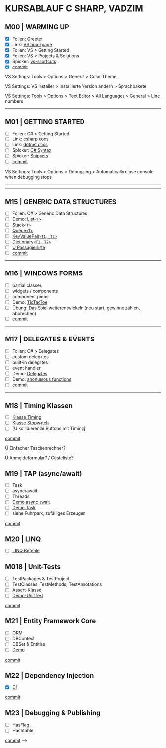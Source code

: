 # KURSABLAUF C SHARP, VADZIM

## M00 | WARMING UP

- [x] Folien: Greeter
- [x] Link: [VS homepage](https://visualstudio.microsoft.com/de/)
- [x] Folien: VS > Getting Started
- [x] Folien: VS > Projects & Solutions
- [x] Spicker: [vs-shortcuts](/SPICKER/SHORTCUTS-VS.md)
- [x] [commit]()
<!-- - [ ] Folien: Git > Getting Started -->

VS Settings: Tools > Options > General > Color Theme

VS Settings: VS Installer > installierte Version ändern > Sprachpakete

VS Settings: Tools > Options > Text Editor > All Languages > General > Line numbers

---

## M01 | GETTING STARTED

- [ ] Folien: C# > Getting Started
- [ ] Link: [csharp docs](https://docs.microsoft.com/de-de/dotnet/csharp/)
- [ ] Link: [dotnet docs](https://docs.microsoft.com/de-de/dotnet/api/?view=netframework-4.8)
- [ ] Spicker: [C# Syntax](CSHARP-CHEATSHEET.md)
- [ ] Spicker: [Snippets](VS-CS-SNIPPETS.md)
- [ ] [commit]()

VS Settings: Tools > Options > Debugging > Automatically close console when debugging stops

---

<!--

## M02 | CLASS CONSOLE

- [ ] Demo: [Console](vadzims-solution/Demo-Console/DConsole.cs)
- [ ] [commit]()

VS Settings: sln props > startup projects > current

---

## M03 | HANDLING TEXT

- [ ] Folien: C# > Handling Text
- [ ] Demo: [string](vadzims-solution/Demo-string/Dstring.cs)
- [ ] Demo: [char](vadzims-solution/Demo-char/Dchar.cs)
- [ ] [commit]()

---

## M04 | HANDLING NUMBERS

- [ ] Folien: C# > Handling Numbers
- [ ] Demo: [int](vadzims-solution/Demo-int/Dint.cs)
- [ ] Demo: [double](vadzims-solution/Demo-double/Ddouble.cs)
- [ ] Parsing & Casting
- [ ] Übung: [MiniRechner](vadzims-solution/Ü-M03-MiniRechner/Program.cs)
- [ ] [commit]()

---

## M05 | CONDITIONS

- [ ] Folien: C# > Conditions
- [ ] Demo: [Entscheidungen](vadzims-solution/Demo-Conditions/DConditions.cs)
- [ ] enum 
- [ ] Übung: [enum & switch](vadzims-solution/Ü-M04-Switch-N-Enum/ÜSwitch.cs)
- [ ] Demo: [bool](CS-GK-DUS-V/M02-Demo-bool/Dbool.cs)
- [ ] [enum](CS-GK-DUS-V/M02-Demo-enum/Denum.cs)

[commit]()

---

## M06 | LOOPS

- [ ] Folien: C# > Loops
- [ ] Übung: [for-loop](vadzims-solution/Ü-M05-For-Loop/ÜFor.cs)
- [ ] Klasse Random
- [ ] Übung: [Zahlenratespiel](vadzims-solution/Ü-M05-Zahlenratespiel/ÜZahlenratespiel.cs)
- [ ] [commit]()
  
---

## M07 | ARRAYS

- [ ] Folien: C# > Arrays
- [ ] Folien: C# > Linq Methods
- [ ] Demo: [Arrays](vadzims-solution/Demo-Arrays/DArrays.cs)
- [ ] iterator foreach
- [ ] Übung: [Lotto](vadzims-solution/Ü-M06-Lotto/ÜLotto.cs)
- [ ] [commit]()

---

## M08 | FUNCTIONS

- [ ] Folien: C# > Functions
- [ ] arguments
- [ ] parameters
- [ ] params
- [ ] return
- [ ] overloads
- [ ] out & ref parameters & args
- [ ] Demo: [Methods](vadzims-solution/D-M07-Functions/DFunctions.cs)
- [ ] [commit]()

---

## M09 | CLASSES (Fortsetzung)

- [ ] Folien: C# > Types & Variables
- [ ] Demo: [Types](vadzims-solution/D-M08-Classes/Types.cs)
- [ ] Folien: C# > Props & Instances
- [ ] Demo: [props, modifier, members, methods](vadzims-solution/D-M08-Classes/PersonOhneCtor.cs)
- [ ] Demo: [constructor, destructor](vadzims-solution/D-M08-Classes/PersonMitCtor.cs)
- [ ] Demo: [fields](vadzims-solution/D-M08-Classes/PersonMitFeldOhneProp.cs)
- [ ] Übung: [Transport](vadzims-solution/Ü-M08-Fuhrpark/Transportmittel.cs)
- [ ] Übung: [TransportConsumer](vadzims-solution/Ü-M08-Fuhrpark/ÜFuhrpark.cs)
- [ ] [commit]()

---

## M10 | FILE ACCESS & SERIALIZING​

- [ ] Folien: C# > File Access & Serializing
- [ ] Demo: [StreamReader & StreamWriter](vadzims-solution/D-M09-FileAccess/DFileAccess.cs)
- [ ] SaveFileDialog & OpenFileDialog
- [ ] Demo: [JSON, serialize](vadzims-solution/D-M09-FileAccess/DFileAccess.cs)

---

## M11 | HTTPCLIENT

- [ ] Demo: [HttpClient & deserialize](vadzims-solution/D-M10-HttpClient/DHttpClient.cs)
 
---

## M12 | INHERITENCE

- [ ] Folien: C# > Inheritence
- [ ] Demo: [virtual](vadzims-solution/D-M11-Inheritence/Superklasse.cs) & override methods
- [ ] Demo: [override](vadzims-solution/D-M11-Inheritence/Subklasse.cs)
- [ ] abstract methods
- [ ] Polymorphysm
- [ ] [commit]()

- [ ] Übung: [Flugzeug](vadzims-solution/Ü-M11-Inheritence/Flugzeug.cs)
- [ ] Übung: [PKW](vadzims-solution/Ü-M11-Inheritence/PKW.cs)
- [ ] Übung: [Schiff](vadzims-solution/Ü-M11-Inheritence/Schiff.cs)
- [ ] Übung: [static methods](vadzims-solution/Ü-M11-Inheritence/Schiff.cs#static)
- [ ] [commit]()

---

## M13 | Exception-Handling​

- [ ] Folien: C# > Exceptions Handling
- [ ] Link: [standard exception](https://docs.microsoft.com/de-de/dotnet/standard/design-guidelines/using-standard-exception-types)
- [ ] Exception & throw
- [ ] try catch finally
- [ ] Exception types
- [ ] Custom Exceptions
- [ ] Demo: [Exception](vadzims-solution/D-M12-Exceptions/DExceptions.cs)
- [ ] Demo: [customized exception](vadzims-solution/D-M12-Exceptions/TooShortException.cs)
- [ ] [commit]()

---

## M14 | INTERFACES

- [ ] Folien: C# > Interfaces
- [ ] Übung: [IKannAndereTransportieren](vadzims-solution/Ü-M13-Interfaces/IKannAndereTransportieren.cs)
- [ ] Übung: [Flugzeug: I](vadzims-solution/Ü-M13-Interfaces/Flugzeug.cs)
- [ ] [commit]()

<!-- Polymorphism in extra Modul, weil es sonst zu viel auf einmal ist.
Nicht zusammen mit Klassen, nicht zusammen mit Interfaces. Sondern danach -->

---

## M15 | GENERIC DATA STRUCTURES

- [ ] Folien: C# > Generic Data Structures
- [ ] Demo: [List`<T>`](vadzims-solution/D-M14-GenericStructures/Program.cs)
- [ ] [Stack`<T>`](/M8GenericDataStructures/MyStack.cs)
- [ ] [Queue`<T>`](/M8GenericDataStructures/MyQueue.cs)
- [ ] [KeyValuePair`<T1, T2>`](/M8GenericDataStructures/MyKeyValuePair.cs)
- [ ] [Dictionary`<T1, T2>`](/M8GenericDataStructures/MyDictionary.cs)
- [ ] [Ü Passagierliste](/M5Fuhrpark/FuhrparkApp.cs)
- [ ] [commit]()

---

## M16 | WINDOWS FORMS

- [ ] partial classes
- [ ] widgets / components
- [ ] component props
- [ ] Demo: [TicTacToe](vadzims-solution/D-M15-WinFormsFramework/Form1.cs)
- [ ] Übung: Das Spiel weiterentwickeln (neu start, gewinne zählen, abbrechen)
- [ ] [commit]()

---

## M17 | DELEGATES & EVENTS

- [ ] Folien: C# > Delegates
- [ ] custom delegates
- [ ] built-in delegates
- [ ] event handler
- [ ] Demo: [Delegates](vadzims-solution/D-M16-Delegates/Form1.cs)
- [ ] Demo: [anonumous functions](vadzims-solution/D-M16-Delegates/Program.cs)
- [ ] [commit]()

---

## M18 | Timing Klassen

- [ ] [Klasse Timing](CS-GK-DUS-V/M17-Demo-Timing/Form1.cs)
- [ ] [Klasse Stopwatch](M15Demo-Timing/Form1.cs#Stopwatch)
- [ ] [Ü kollidierende Buttons mit Timing]

[commit]()

Ü Einfacher Taschenrechner?

Ü Anmeldeformular? / Gästeliste?

## M19 | TAP (async/await)

- [ ] Task
- [ ] async/await
- [ ] Threads
- [ ] [Demo async await ](CS-GK-DUS-V/M13-Demo-Async-Await/M13DemoMain.cs)
- [ ] [Demo Task](CS-GK-DUS-V/M13-Demo-Async-Await/MyTask.cs)
- [ ] siehe Fuhrpark, zufälliges Erzeugen

[commit]()
      
## M20 | LINQ

- [ ] [LINQ Befehle](CS-GK-DUS-V/M15-Demo-LINQ/M15DemoMain.cs)
 
## M018 | Unit-Tests

- [ ] TestPackages & TestProject
- [ ] TestClasses, TestMethods, TestAnnotations
- [ ] Assert-Klasse
- [ ] [Demo-UnitTest](M16Demo-UnitTests/UnitTest1.cs)

[commit]()

## M21 | Entity Framework Core

- [ ] ORM
- [ ] DBContext
- [ ] DBSet & Entities
- [ ] [Demo ](CS-GK-DUS-V/M19-Demo-Entity-Framework/EFDbContext.cs)

[commit]()

## M22 | Dependency Injection

- [x] [DI](CS-GK-DUS-V/M16-Experiment-Dependency-Injection/M16Main.cs)

[commit]()

## M23 | Debugging & Publishing

- [ ] HasFlag
- [ ] Hachtable

[commit]()
-->
